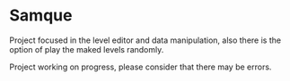 # Samque

Project focused in the level editor and data manipulation, also there is the option of play the maked levels randomly.

Project working on progress, please consider that there may be errors.
